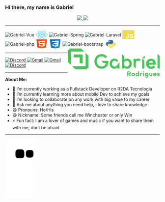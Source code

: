 ### Hi there, my name is Gabriel
<div align="center">
  <a href="https://gabrielhrp31.github.io/my_portfolio/">
    <img height="180em" src="https://github-readme-stats.vercel.app/api?username=gabrielhrp31&show_icons=true&include_all_commits=true&count_private=true&show_icons=true&include_all_commits=true&count_private=true&title_color=48c558&text_color=f2f2f2&icon_color=16c426&bg_color=3C3C3B&border_radius=8&border_color=3C3C3B"/>
    <img height="180em" src="https://github-readme-stats.vercel.app/api/top-langs/?username=gabrielhrp31&layout=compact&langs_count=7&show_icons=true&include_all_commits=true&count_private=true&title_color=48c558&text_color=f2f2f2&icon_color=16c426&bg_color=3C3C3B&border_radius=8&border_color=3C3C3B "/>
  </a>
</div>
<hr>
<div style="display: inline_block;">
  <img align="center" alt="Gabriel-Vue" height="30" width="40" src="https://cdn.jsdelivr.net/gh/devicons/devicon/icons/vuejs/vuejs-original.svg">
  <img align="center" alt="Gabriel-React" height="30" width="40" src="https://raw.githubusercontent.com/devicons/devicon/master/icons/react/react-original.svg">
  <img align="center" alt="Gabriel-Spring" height="30" width="40" src="https://cdn.jsdelivr.net/gh/devicons/devicon/icons/spring/spring-original.svg">
  <img align="center" alt="Gabriel-Laravel" height="30" width="40" src="https://cdn.jsdelivr.net/gh/devicons/devicon/icons/laravel/laravel-plain.svg">
  <img align="center" alt="Gabriel-Js" height="30" width="40" src="https://raw.githubusercontent.com/devicons/devicon/master/icons/javascript/javascript-plain.svg">
  <img align="center" alt="Gabriel-php" height="30" width="40" src="https://cdn.jsdelivr.net/gh/devicons/devicon/icons/php/php-original.svg">
  <img align="center" alt="Gabriel-HTML" height="30" width="40" src="https://raw.githubusercontent.com/devicons/devicon/master/icons/html5/html5-original.svg">
  <img align="center" alt="Gabriel-CSS" height="30" width="40" src="https://raw.githubusercontent.com/devicons/devicon/master/icons/css3/css3-original.svg">
  <img align="center" alt="Gabriel-bootstrap" height="30" width="40" src="https://cdn.jsdelivr.net/gh/devicons/devicon/icons/bootstrap/bootstrap-original.svg">
  <img align="center" alt="Gabriel-Python" height="30" width="40" src="https://raw.githubusercontent.com/devicons/devicon/master/icons/python/python-original.svg">
  <img align="right" alt="Gabriel-pic" width="300" src="https://github.com/gabrielhrp31/gabrielhrp31/blob/master/logo-verde.png?raw=tru&width=676&height=676">
</div>
<hr>
<div style="display: inline_block;">
  <a href="https://www.linkedin.com/in/gabriel-henrique-rodrigues-pinto-8b6a24181/">
    <img src="https://img.shields.io/badge/LinkedIn-0077B5?style=for-the-badge&logo=linkedin&logoColor=white" alt="Discord">
  </a>
  <a href="https://api.whatsapp.com/send?phone=37991243949&text=Vi%20seu%20portf%C3%B3lio%20e%20queria%20agendar%20uma%20conversa!">
    <img src="https://img.shields.io/badge/Whatsapp-25D366?style=for-the-badge&logo=whatsapp&logoColor=white" alt="Gmail">
  </a>
  <a href="mailto:gabrielws31@gmail.com">
    <img src="https://img.shields.io/badge/Gmail-D14836?style=for-the-badge&logo=gmail&logoColor=white" alt="Gmail">
  </a>
  <a href="https://discord.com/users/301898166314336258">
    <img src="https://img.shields.io/badge/Discord-7289DA?style=for-the-badge&logo=discord&logoColor=white" alt="Discord">
  </a>
</div>
<hr>
<div> 
    <b>About Me:</b>
    <ul>
      <li>🔭 I’m currently working as a Fullstack Developer on R2DA Tecnologia </li>
      <li>🌱 I’m currently learning more about mobile Dev to achieve my goals </li>
      <li>👯 I’m looking to collaborate on any work with big value to my career</li>
    <!-- 🤔 I’m looking for help with ...-->
      <li>💬 Ask me about anything you need help, i love to share knowledge</li>
      <li>😄 Pronouns: He/His</li>
      <li>😄 Nickname: Some friends call me Winchester or only Win</li>
      <li>⚡ Fun fact: I am a lover of games and music if you want to share them with me, dont be afraid</li>
    </ul>
</div>
<hr>
<div>
  
  ![Snake animation](https://github.com/gabrielhrp31/gabrielhrp31/blob/output/github-contribution-grid-snake.svg)
  
</div>
